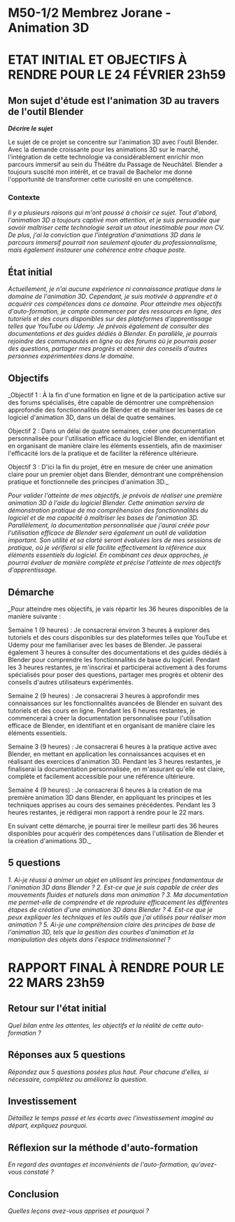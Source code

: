 # M50-1/2 Membrez Jorane - Animation 3D

# ETAT INITIAL ET OBJECTIFS À RENDRE POUR LE 24 FÉVRIER 23h59

## Mon sujet d'étude est l'animation 3D au travers de l'outil Blender

**_Décrire le sujet_**

Le sujet de ce projet se concentre sur l'animation 3D avec l'outil Blender. Avec la demande croissante pour les animations 3D sur le marché, l'intégration de cette technologie va considérablement enrichir mon parcours immersif au sein du Théâtre du Passage de Neuchâtel. Blender a toujours suscité mon intérêt, et ce travail de Bachelor me donne l'opportunité de transformer cette curiosité en une compétence.

### Contexte

_Il y a plusieurs raisons qui m'ont poussé à choisir ce sujet. Tout d'abord, l'animation 3D a toujours captivé mon attention, et je suis persuadée que savoir maîtriser cette technologie serait un atout inestimable pour mon CV. De plus, j'ai la conviction que l'intégration d'animations 3D dans le parcours immersif pourrait non seulement ajouter du professionnalisme, mais également instaurer une cohérence entre chaque poste._

## État initial

_Actuellement, je n'ai aucune expérience ni connaissance pratique dans le domaine de l'animation 3D. Cependant, je suis motivée à apprendre et à acquérir ces compétences dans ce domaine. Pour atteindre mes objectifs d'auto-formation, je compte commencer par des ressources en ligne, des tutoriels et des cours disponibles sur des plateformes d'apprentissage telles que YouTube ou Udemy. Je prévois également de consulter des documentations et des guides dédiés à Blender. En parallèle, je pourrais rejoindre des communautés en ligne ou des forums où je pourrais poser des questions, partager mes progrès et obtenir des conseils d'autres personnes expérimentées dans le domaine._

## Objectifs

_Objectif 1 : À la fin d'une formation en ligne et de la participation active sur des forums spécialisés, être capable de démontrer une compréhension approfondie des fonctionnalités de Blender et de maîtriser les bases de ce logiciel d'animation 3D, dans un délai de quatre semaines.

Objectif 2 : Dans un délai de quatre semaines, créer une documentation personnalisée pour l'utilisation efficace du logiciel Blender, en identifiant et en organisant de manière claire les éléments essentiels, afin de maximiser l'efficacité lors de la pratique et de faciliter la référence ultérieure.

Objectif 3 : D'ici la fin du projet, être en mesure de créer une animation claire pour un premier objet dans Blender, démontrant une compréhension pratique et fonctionnelle des principes d'animation 3D._

_Pour valider l'atteinte de mes objectifs, je prévois de réaliser une première animation 3D à l'aide du logiciel Blender. Cette animation servira de démonstration pratique de ma compréhension des fonctionnalités du logiciel et de ma capacité à maîtriser les bases de l'animation 3D. Parallèlement, la documentation personnalisée que j'aurai créée pour l'utilisation efficace de Blender sera également un outil de validation important. Son utilité et sa clarté seront évaluées lors de mes sessions de pratique, où je vérifierai si elle facilite effectivement la référence aux éléments essentiels du logiciel. En combinant ces deux approches, je pourrai évaluer de manière complète et précise l'atteinte de mes objectifs d'apprentissage._

## Démarche

_Pour atteindre mes objectifs, je vais répartir les 36 heures disponibles de la manière suivante :

Semaine 1 (9 heures) : 
Je consacrerai environ 3 heures à explorer des tutoriels et des cours disponibles sur des plateformes telles que YouTube et Udemy pour me familiariser avec les bases de Blender. Je passerai également 3 heures à consulter des documentations et des guides dédiés à Blender pour comprendre les fonctionnalités de base du logiciel. Pendant les 3 heures restantes, je m'inscrirai et participerai activement à des forums spécialisés pour poser des questions, partager mes progrès et obtenir des conseils d'autres utilisateurs expérimentés.

Semaine 2 (9 heures) : Je consacrerai 3 heures à approfondir mes connaissances sur les fonctionnalités avancées de Blender en suivant des tutoriels et des cours en ligne. Pendant les 6 heures restantes, je commencerai à créer la documentation personnalisée pour l'utilisation efficace de Blender, en identifiant et en organisant de manière claire les éléments essentiels.

Semaine 3 (9 heures) : Je consacrerai 6 heures à la pratique active avec Blender, en mettant en application les connaissances acquises et en réalisant des exercices d'animation 3D. Pendant les 3 heures restantes, je finaliserai la documentation personnalisée, en m'assurant qu'elle est claire, complète et facilement accessible pour une référence ultérieure.

Semaine 4 (9 heures) : Je consacrerai 6 heures à la création de ma première animation 3D dans Blender, en appliquant les principes et les techniques apprises au cours des semaines précédentes. Pendant les 3 heures restantes, je rédigerai mon rapport à rendre pour le 22 mars.

En suivant cette démarche, je pourrai tirer le meilleur parti des 36 heures disponibles pour acquérir des compétences dans l'utilisation de Blender et la création d'animations 3D._

## 5 questions

_1. Ai-je réussi à animer un objet en utilisant les principes fondamentaux de l'animation 3D dans Blender ?
2. Est-ce que je suis capable de créer des mouvements fluides et naturels dans mon animation ?
3. Ma documentation me permet-elle de comprendre et de reproduire efficacement les différentes étapes de création d'une animation 3D dans Blender ?
4. Est-ce que je peux expliquer les techniques et les outils que j'ai utilisés pour réaliser mon animation ?
5. Ai-je une compréhension claire des principes de base de l'animation 3D, tels que la gestion des courbes d'animation et la manipulation des objets dans l'espace tridimensionnel ?_

# RAPPORT FINAL À RENDRE POUR LE 22 MARS 23h59

## Retour sur l'état initial

_Quel bilan entre les attentes, les objectifs et la réalité de cette auto-formation ?_

## Réponses aux 5 questions

_Répondez aux 5 questions posées plus haut. Pour chacune d'elles, si nécessaire, complétez ou améliorez la question._

## Investissement

_Détaillez le temps passé et les écarts avec l'investissement imaginé au départ, expliquez pourquoi._

## Réflexion sur la méthode d'auto-formation

_En regard des avantages et inconvénients de l'auto-formation, qu'avez-vous constaté ?_

## Conclusion

_Quelles leçons avez-vous apprises et pourquoi ?_
